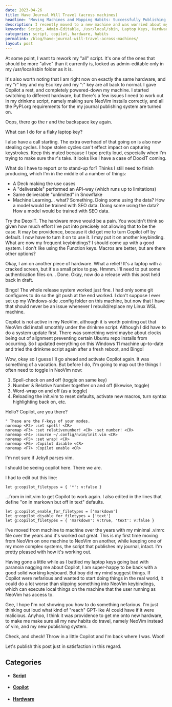 ```yaml
---
date: 2023-04-26
title: Have Journal Will Travel (across machines)
headline: "Moving Machines and Mapping Habits: Successfully Publishing with Copilot After a System Update."
description: I recently moved to a new machine and was worried about my complex publishing system staying intact, especially with the GPT-like AI, Copilot. After getting a new keyboard and making sure my habits traveled with me, I was able to successfully set up Copilot and publish a post. Read on to find out how I overcame my worries and completed my tasks.
keywords: Script, Admin-Editable, /usr/local/sbin, Laptop Keys, Hardware, Deck, API-way, System Update, Copilot, GPT-Like AI, Keyboard, Habits, Publish, Post
categories: script, copilot, hardware, habits
permalink: /blog/have-journal-will-travel-across-machines/
layout: post
---
```



At some point, I want to rework my "all" script. It's one of the ones that
should be more "alive" than it currently is, locked as admin-editable only in
my /usr/local/sbin folder as it is.

It's also worth noting that I am right now on exactly the same hardware, and my
"r" key and my Esc key and my ":" key are all back to normal. I gave Copilot a
rest, and completely powered-down my machine. I started switching to different
hardware, but there's a few issues I need to work out in my drinkme script,
namely making sure NeoVim installs correctly, and all the PyPI.org requirements
for the my journal publishing system are turned on.

Oops, there go the r and the backspace key again.

What can I do for a flaky laptop key? 

I also have a call starting. The extra overhead of that going on is also now
stealing cycles. I hope stolen cycles can't effect impact on capturing
keystrokes. Keep this muted because I type pretty loud, especially when I'm
trying to make sure the r's take. It looks like I have a case of DooxIT coming.

What do I have to report or to stand-up for? Thinks I still need to finish
producing, which I'm in the middle of a number of things:

- A Deck making the use cases
- A "deliverable" performed an API-way (which runs up to limitations)
- Same deliverable "unlimited" in Snowflake
- Machine Learning... what? Something. Doing some using the data? How a model
  would be trained with SEO data. Doing some using the data? How a model would
  be trained with SEO data.

Try the DeoxIT. The hardware move would be a pain. You wouldn't think so given
how much effort I've put into precisely not allowing that to be the case. It
may be providence, because it did get me to turn Copilot off by default. I now
have to turn it on to use it. I may put it on another keybinding. What are now
my frequent keybindings? I should come up with a good system. I don't like
using the Function keys. Macros are better, but are there other options?

Okay, I am on another piece of hardware. What a relief! It's a laptop with a
cracked screen, but it's a small price to pay. Hmmm. I'll need to put some
authentication files on... Done. Okay, now do a release with this post held
back in draft.

Bingo! The whole release system worked just fine. I had only some git
configures to do so the git push at the end worked. I don't suppose I ever set
up my Windows-side .config folder on this machine, but now that I have that
should never be an issue whenever I rebuild/replace my Linux WSL machine.

Copilot is not active in my NeoVim, although it is worth pointing out that
NeoVim did install smoothly under the drinkme script. Although I did have to do
a system update first. There was something weird maybe about clocks being out
of alignment preventing certain Ubuntu repo installs from occurring. So I
updated everything on this Windows 11 machine up-to-date and tried the drinkme
script again after a fresh reboot, and Bingo!

Wow, okay so I guess I'll go ahead and activate Copilot again. It was something
of a vacation. But before I do, I'm going to map out the things I often need to
toggle in NeoVim now:

1. Spell-check on and off (toggle on same key)
2. Number & Relative Number together on and off (likewise, toggle)
3. Word-wrap on and off (as a toggle)
4. Reloading the init.vim to reset defaults, activate new macros, turn syntax
   highlighting back on, etc.

Hello? Copilot, are you there?

```vim
" These are the F-keys of your modes.
noremap <F2> :set spell! <CR>
noremap <F3> :set relativenumber! <CR> :set number! <CR>
noremap <F4> :source ~/.config/nvim/init.vim <CR>
noremap <F5> :set wrap! <CR>
noremap <F6> :Copilot disable <CR>
noremap <F7> :Copilot enable <CR>
```

I'm not sure if Jekyll parses vim. 

I should be seeing copilot here. There we are.

I had to edit out this line:

```vim
let g:copilot_filetypes = { '*': v:false }
```

...from in init.vim to get Copilot to work again. I also edited in the lines
that define "on in markown but off in text" defaults.

```vim
let g:copilot_enable_for_filetypes = ['markdown']
let g:copilot_disable_for_filetypes = ['text']
let g:copilot_filetypes = { 'markdown': v:true, 'text': v:false }
```

I've moved from machine to machine over the years with my minimal .vimrc file
over the years and it's worked out great. This is my first time moving from
NeoVim on one machine to NeoVim on another, while keeping one of my more
complex systems, the script that publishes my journal, intact. I'm pretty
pleased with how it's working out.

Having gone a little while as I battled my laptop keys going bad with paranoia
nagging me about Copilot, I am super-happy to be back with a good solid working
keyboard. But boy did my mind suggest things. If Copilot were nefarious and
wanted to start doing things in the real world, it could do a lot worse than
slipping something into NeoVim keybindings, which can execute local things on
the machine that the user running as NeoVim has access to.

Gee, I hope I'm not showing you how to do something nefarious. I'm just
thinking out loud what kind of "reach" GPT-like AI could have if it were
malicious. Anyhoo, I think it was providence to get me onto new hardware, to
make me make sure all my new habits do travel, namely NeoVim instead of vim,
and my new publishing system.

Check, and check! Throw in a little Copilot and I'm back where I was. Woot!

Let's publish this post just in satisfaction in this regard.


## Categories

<ul>
<li><h4><a href='/script/'>Script</a></h4></li>
<li><h4><a href='/copilot/'>Copilot</a></h4></li>
<li><h4><a href='/hardware/'>Hardware</a></h4></li></ul>